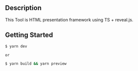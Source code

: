 ## Description
This Tool is HTML presentation framework using TS + reveal.js.

## Getting Started
```bash
$ yarn dev

or

$ yarn build && yarn preview
```
